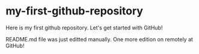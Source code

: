 # my-first-github-repository
Here is my first github repository. Let's get started with GitHub!

README.md file was just editted manually. One more edition on remotely at GitHub!
